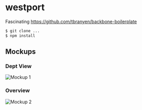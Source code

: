 westport
========

Fascinating https://github.com/tbranyen/backbone-boilerplate

```bash
$ git clone ...
$ npm install
```
## Mockups
### Dept View
![Mockup 1][1]

### Overview
![Mockup 2][2]

[1]: https://s3.amazonaws.com/iMediaS3/westport/CivilAppDeptView.png "Dept View"
[2]: https://s3.amazonaws.com/iMediaS3/westport/Civil+AppOverview.png "Overview"
